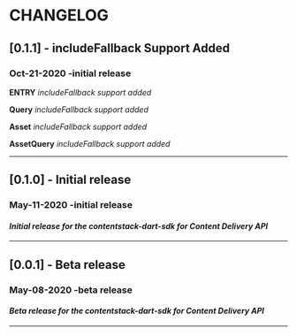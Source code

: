 # CHANGELOG

## [0.1.1] - includeFallback Support Added

### **Oct-21-2020 -initial release**

**ENTRY** _includeFallback support added_

**Query** _includeFallback support added_

**Asset** _includeFallback support added_

**AssetQuery** _includeFallback support added_

-----------------------------

## [0.1.0] - Initial release

### **May-11-2020 -initial release**

#### _Initial release for the contentstack-dart-sdk for Content Delivery API_

-----------------------------

## [0.0.1] - Beta release

### **May-08-2020 -beta release**

#### _Beta release for the contentstack-dart-sdk for Content Delivery API_

-----------------------------
